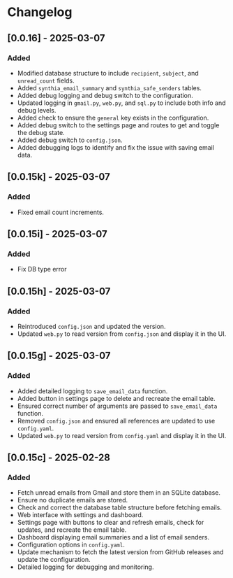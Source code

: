 # Changelog

## [0.0.16] - 2025-03-07
### Added
- Modified database structure to include `recipient`, `subject`, and `unread_count` fields.
- Added `synthia_email_summary` and `synthia_safe_senders` tables.
- Added debug logging and debug switch to the configuration.
- Updated logging in `gmail.py`, `web.py`, and `sql.py` to include both info and debug levels.
- Added check to ensure the `general` key exists in the configuration.
- Added debug switch to the settings page and routes to get and toggle the debug state.
- Added debug switch to `config.json`.
- Added debugging logs to identify and fix the issue with saving email data.

## [0.0.15k] - 2025-03-07
### Added
- Fixed email count increments.

## [0.0.15i] - 2025-03-07
### Added
- Fix DB type error

## [0.0.15h] - 2025-03-07
### Added
- Reintroduced `config.json` and updated the version.
- Updated `web.py` to read version from `config.json` and display it in the UI.

## [0.0.15g] - 2025-03-07
### Added
- Added detailed logging to `save_email_data` function.
- Added button in settings page to delete and recreate the email table.
- Ensured correct number of arguments are passed to `save_email_data` function.
- Removed `config.json` and ensured all references are updated to use `config.yaml`.
- Updated `web.py` to read version from `config.yaml` and display it in the UI.

## [0.0.15c] - 2025-02-28
### Added
- Fetch unread emails from Gmail and store them in an SQLite database.
- Ensure no duplicate emails are stored.
- Check and correct the database table structure before fetching emails.
- Web interface with settings and dashboard.
- Settings page with buttons to clear and refresh emails, check for updates, and recreate the email table.
- Dashboard displaying email summaries and a list of email senders.
- Configuration options in `config.yaml`.
- Update mechanism to fetch the latest version from GitHub releases and update the configuration.
- Detailed logging for debugging and monitoring.


